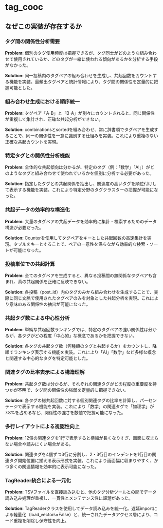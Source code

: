 # tag_cooc

## なぜこの実装が存在するか

### タグ間の関係性分析需要
**Problem**: 個別のタグ使用頻度は把握できるが、タグ同士がどのような組み合わせで使用されているか、どのタグが一緒に使われる傾向があるかを分析する手段がなかった。

**Solution**: 同一投稿内のタグペアの組み合わせを生成し、共起回数をカウントする機能を実装。最頻出タグペアと統計情報により、タグ間の関係性を定量的に把握可能とした。

### 組み合わせ生成における順序統一
**Problem**: タグペア「A-B」と「B-A」が別々にカウントされると、同じ関係性が重複して集計され、正確な共起分析ができない。

**Solution**: combinationsとsortedを組み合わせ、常に辞書順でタグペアを生成することで、同一の関係性を一意に識別する仕組みを実装。これにより重複のない正確な共起カウントを実現。

### 特定タグとの関係性分析機能
**Problem**: 全体的な共起傾向は分かるが、特定のタグ（例：「数学」「AI」）がどのようなタグと組み合わせて使われているかを個別に分析する必要があった。

**Solution**: 指定したタグとの共起関係を抽出し、関連度の高いタグを順位付けして表示する機能を実装。これにより特定分野のタグクラスターの把握が可能になった。

### 共起データの効率的な構造化
**Problem**: 大量のタグペアの共起データを効率的に集計・検索するためのデータ構造が必要だった。

**Solution**: Counterを使用してタグペアをキーとした共起回数の高速集計を実現。タプルをキーとすることで、ペアの一意性を保ちながら効率的な検索・ソートが可能になった。

### 投稿単位での共起計算
**Problem**: 全てのタグペアを生成すると、異なる投稿間の無関係なタグペアも含まれ、真の共起関係を正確に反映できない。

**Solution**: 各投稿（post_id）内のタグのみから組み合わせを生成することで、実際に同じ文脈で使用されたタグペアのみを対象とした共起分析を実現。これにより意味のある関係性の抽出が可能になった。

### 共起タグ数による中心性分析
**Problem**: 単純な共起回数ランキングでは、特定のタグペアの強い関係性は分かるが、各タグがどの程度「中心的」な概念であるかを把握できない。

**Solution**: 各タグの共起タグ数（何種類のタグと共起するか）をカウントし、降順でランキング表示する機能を実装。これにより「AI」「数学」など多様な概念と関連する中心的なタグを特定可能とした。

### 関連タグの比率表示による構造理解
**Problem**: 共起タグ数は分かるが、それぞれの関連タグがどの程度の重要度を持つかが不明で、タグ間の関係性の強弱を定量的に把握できない。

**Solution**: 各タグの総共起回数に対する個別関連タグの比率を計算し、パーセンテージで表示する機能を実装。これにより「数学」の関連タグで「物理学」が7.8%を占めるなど、関係性の強さを数値で把握可能になった。

### 多行レイアウトによる視認性向上
**Problem**: 12個の関連タグを1行で表示すると横幅が長くなりすぎ、画面に収まらない場合や読みにくい場合がある。

**Solution**: 関連タグを4個ずつ3行に分割し、2・3行目のインデントを1行目の関連タグ開始位置に揃える表示形式を実装。これにより画面幅に収まりやすく、かつ多くの関連情報を効率的に表示可能になった。

### TagReader統合による一元化
**Problem**: TSVファイルを直接読み込むと、他のタグ分析ツールとの間でデータ読み込み処理が重複し、一貫性とメンテナンス性に課題があった。

**Solution**: TagReaderクラスを使用してデータ読み込みを統一化。遅延importによる軽量化（load_vectors=False）と、統一されたデータアクセス層により、コード重複を削除し保守性を向上。